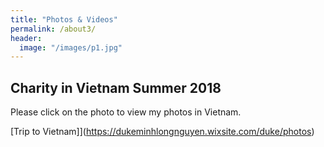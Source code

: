 ```yaml
---
title: "Photos & Videos"
permalink: /about3/
header:
  image: "/images/p1.jpg"
---
```

## Charity in Vietnam Summer 2018

Please click on the photo to view my photos in Vietnam.

[Trip to Vietnam]](https://dukeminhlongnguyen.wixsite.com/duke/photos)
